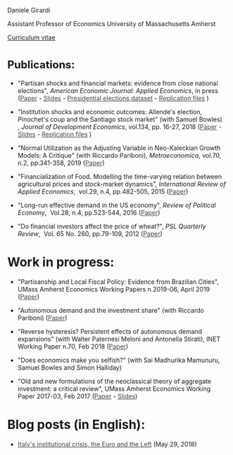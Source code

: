 Daniele Girardi 

Assistant Professor of Economics
University of Massachusetts Amherst


<a href="http://www.reconomics.it/wp-content/uploads/2019/11/CV-Daniele-Girardi.pdf" target="_blank" rel="noopener">Curriculum vitae</a>
<h1><strong style="font-size: 1.5rem;">
Publications:</strong></h1>
<ul style="list-style-type: disc;">
 	<li>"Partisan shocks and financial markets: evidence from close national elections", <em>American Economic Journal: Applied Economics</em>, in press (<a style="color: #454545;" href="https://www.aeaweb.org/articles?id=10.1257/app.20190292&amp;&amp;from=f" target="_blank" rel="noopener">Paper</a> - <a style="color: #454545;" href="https://umass.box.com/v/slidespoliticalshocks" target="_blank" rel="noopener">Slides</a> - <a style="color: #454545;" href="https://doi.org/10.7910/DVN/FHCCWY" target="_blank" rel="noopener">Presidential elections dataset</a> - <a style="color: #454545;" href="https://www.openicpsr.org/openicpsr/workspace?goToPath=/openicpsr/115008&amp;goToLevel=project" target="_blank" rel="noopener">Replication files</a> )</li>
</ul>
<ul style="list-style-type: disc;">
 	<li>"Institution shocks and economic outcomes: Allende's election, Pinochet's coup and the Santiago stock market" (with Samuel Bowles) , <em>Journal of Development Economics</em>, vol.134, pp. 16-27, 2018 (<a style="color: #454545;" href="http://tuvalu.santafe.edu/~bowles/2018%20(JDE)%20Chile.pdf" target="_blank" rel="noopener">Paper</a> - <a style="color: #454545;" href="https://umass.box.com/v/chilepaperslides" target="_blank" rel="noopener">Slides</a> - <a style="color: #454545;" href="https://umass.box.com/v/institution-shocks-repl" target="_blank" rel="noopener">Replication files</a> )</li>
</ul>
<ul style="list-style-type: disc;">
 	<li>"Normal Utilization as the Adjusting Variable in Neo-Kaleckian Growth Models: A Critique" (with Riccardo Pariboni), <em>Metroeconomica</em>, vol.70, n.2, pp.341-358, 2019 (<a style="color: #454545;" href="https://umass.box.com/v/utilizationpaper" target="_blank" rel="noopener">Paper</a>)</li>
</ul>
<ul style="list-style-type: disc;">
 	<li>"Financialization of Food. Modelling the time-varying relation between agricultural prices and stock-market dynamics", <em>International Review of Applied Economics</em>,  vol.29, n.4, pp.482-505, 2015 (<a style="color: #454545;" href="https://umass.box.com/v/financialization-of-food" target="_blank" rel="noopener">Paper</a>)</li>
</ul>
<ul style="list-style-type: disc;">
 	<li>"Long-run effective demand in the US economy", <em>Review of Political Economy</em>,  Vol.28, n.4, pp.523-544, 2016 (<a style="color: #454545;" href="http://dx.doi.org/10.1080/09538259.2016.1209893" target="_blank" rel="noopener">Paper</a>)</li>
</ul>
<ul style="list-style-type: disc;">
 	<li>"Do financial investors affect the price of wheat?", <em>PSL Quarterly Review</em>,  Vol. 65 No. 260, pp.79-109, 2012 (<a style="color: #454545;" href="https://ojs.uniroma1.it/index.php/PSLQuarterlyReview/article/view/9936" target="_blank" rel="noopener">Paper</a>)</li>
</ul>
<h1><strong>Work in progress:</strong></h1>
<ul style="list-style-type: disc;">
 	<li>"Partisanship and Local Fiscal Policy: Evidence from Brazilian Cities", UMass Amherst Economics Working Papers n.2019-06, April 2019 (<a style="color: #454545;" href="https://www.umass.edu/economics/publications/2019-06.pdf" target="_blank" rel="noopener">Paper</a>)</li>
</ul>
<ul style="list-style-type: disc;">
 	<li>"Autonomous demand and the investment share" (with Riccardo Pariboni) (<a style="color: #454545;" href="https://umass.box.com/v/autonomousdemand" target="_blank" rel="noopener">Paper</a>)</li>
</ul>
<ul style="list-style-type: disc;">
 	<li>"Reverse hysteresis? Persistent effects of autonomous demand expansions" (with Walter Paternesi Meloni and Antonella Stirati), INET Working Paper n.70, Feb 2018 (<a style="color: #454545;" href="https://www.ineteconomics.org/uploads/papers/WP_70-Stirati-Demand-Expansion.pdf" target="_blank" rel="noopener">Paper</a>)</li>
</ul>
<ul style="list-style-type: disc;">
 	<li>"Does economics make you selfish?" (with Sai Madhurika Mamunuru, Samuel Bowles and Simon Halliday)</li>
</ul>
<ul style="list-style-type: disc;">
 	<li>"Old and new formulations of the neoclassical theory of aggregate investment: a critical review", UMass Amherst Economics Working Paper 2017-03, Feb 2017 (<a style="color: #454545;" href="https://scholarworks.umass.edu/cgi/viewcontent.cgi?article=1220&amp;context=econ_workingpaper" target="_blank" rel="noopener">Paper</a> - <a style="color: #454545;" href="https://umass.box.com/v/storep2017slides" target="_blank" rel="noopener">Slides</a>)</li>
</ul>
<h1>Blog posts (in English):</h1>
<ul style="list-style-type: disc;">
 	<li><a style="color: #454545;" href="http://www.reconomics.it/italys-institutional-crisis-the-euro-and-the-left/" target="_blank" rel="noopener">Italy's institutional crisis, the Euro and the Left</a> (May 29, 2018)</li>
</ul>
